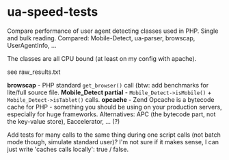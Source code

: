 ua-speed-tests
==============

Compare performance of user agent detecting classes used in PHP. Single and bulk reading. Compared: Mobile-Detect, ua-parser, browscap, UserAgentInfo, ...

The classes are all CPU bound (at least on my config with apache).

see raw_results.txt

**browscap** - PHP standard `get_browser()` call (btw: add benchmarks for lite/full source file.
**Mobile_Detect partial** - `Mobile_Detect->isMobile()` + `Mobile_Detect->isTablet()` calls.
**opcache** - Zend Opcache is a bytecode cache for PHP - something you should be using on your production servers, especially for huge frameworks.
  Alternatives: APC (the bytecode part, not the key-value store), Eaccelerator, ... (?)


Add tests for many calls to the same thing during one script calls (not batch mode though, simulate standard user)? I'm not sure if it makes sense, I can just write 'caches calls locally': true / false.
